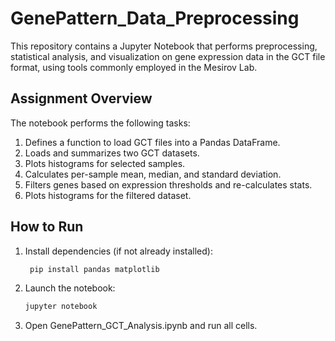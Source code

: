 # GenePattern_Data_Preprocessing

This repository contains a Jupyter Notebook that performs preprocessing, statistical analysis, and visualization on gene expression data in the GCT file format, using tools commonly employed in the Mesirov Lab.

## Assignment Overview

The notebook performs the following tasks:

1. Defines a function to load GCT files into a Pandas DataFrame.
2. Loads and summarizes two GCT datasets.
3. Plots histograms for selected samples.
4. Calculates per-sample mean, median, and standard deviation.
5. Filters genes based on expression thresholds and re-calculates stats.
6. Plots histograms for the filtered dataset.

## How to Run

1. Install dependencies (if not already installed):
   ```bash
    pip install pandas matplotlib
2. Launch the notebook:
    ```bash
    jupyter notebook
4. Open GenePattern_GCT_Analysis.ipynb and run all cells.

